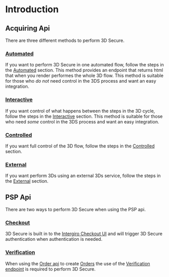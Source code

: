 # Introduction

## Acquiring Api

There are three different methods to perform 3D Secure.
### [Automated](./automated.html)
 If you want to perform 3D Secure in one automated flow, follow the steps in the [Automated](./automated.html) section. This method provides an endpoint that returns html that when you render performes the whole 3D flow. This method is suitable for those who <em>do not</em> need control in the 3DS process and want an easy integration. 
### [Interactive](./interactive.html)
 If you want control of what happens between the steps in the 3D cycle, follow the steps in the [Interactive](./interactive.html) section. This method is suitable for those who need <em>some</em> control in the 3DS process and want an easy integration. 
### [Controlled](./controlled.html)
 If you want full control of the 3D flow, follow the steps in the [Controlled](./controlled.html) section. 
### [External](./external.html)
 If you want perform 3Ds using an external 3Ds service, follow the steps in the [External](./external.html) section. 

## PSP Api
There are two ways to perform 3D Secure when using the PSP api.

### [Checkout](../checkout/embed.html)
3D Secure is built in to the [Intergiro Checkout UI](../checkout/embed.html) and will trigger 3D Secure authentication when authentication is needed.


### [Verification](../card-api/verification.html)
When using the [Order api](../order/create.html) to create [Orders](../order/reference.html#order) the use of the [Verification endpoint](../card-api/verification.html) is required to perform 3D Secure.